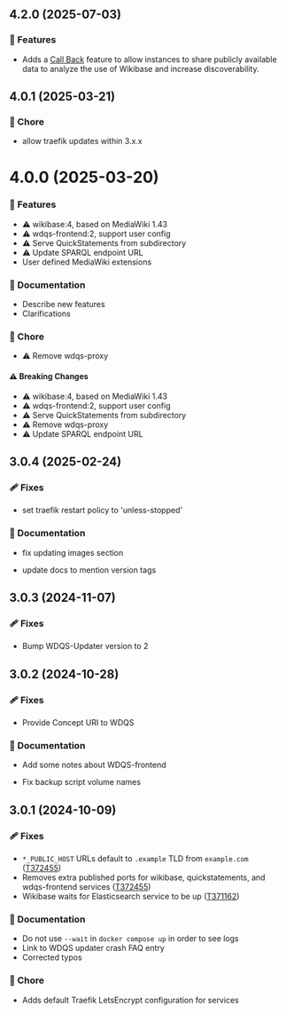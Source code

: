 ## 4.2.0 (2025-07-03)


### 🚀 Features

- Adds a [Call Back](https://github.com/wmde/wikibase-release-pipeline/blob/main/deploy/README.md#call-back) feature to allow instances to share publicly available data to analyze the use of Wikibase and increase discoverability.


## 4.0.1 (2025-03-21)


### 🏡 Chore

- allow traefik updates within 3.x.x

# 4.0.0 (2025-03-20)

### 🚀 Features

- ⚠️ wikibase:4, based on MediaWiki 1.43
- ⚠️ wdqs-frontend:2, support user config
- ⚠️ Serve QuickStatements from subdirectory
- ⚠️ Update SPARQL endpoint URL
- User defined MediaWiki extensions

### 📖 Documentation

- Describe new features
- Clarifications

### 🏡 Chore

- ⚠️ Remove wdqs-proxy

#### ⚠️ Breaking Changes

- ⚠️ wikibase:4, based on MediaWiki 1.43
- ⚠️ wdqs-frontend:2, support user config
- ⚠️ Serve QuickStatements from subdirectory
- ⚠️ Remove wdqs-proxy
- ⚠️ Update SPARQL endpoint URL

## 3.0.4 (2025-02-24)

### 🩹 Fixes

- set traefik restart policy to 'unless-stopped'

### 📖 Documentation

- fix updating images section

- update docs to mention version tags

## 3.0.3 (2024-11-07)

### 🩹 Fixes

- Bump WDQS-Updater version to 2

## 3.0.2 (2024-10-28)

### 🩹 Fixes

- Provide Concept URI to WDQS

### 📖 Documentation

- Add some notes about WDQS-frontend

- Fix backup script volume names

## 3.0.1 (2024-10-09)

### 🩹 Fixes

- `*_PUBLIC_HOST` URLs default to `.example` TLD from `example.com` ([T372455](https://phabricator.wikimedia.org/T372455))
- Removes extra published ports for wikibase, quickstatements, and wdqs-frontend services ([T372455](https://phabricator.wikimedia.org/T372455))
- Wikibase waits for Elasticsearch service to be up ([T371162](https://phabricator.wikimedia.org/T371162))

### 📖 Documentation

- Do not use `--wait` in `docker compose up` in order to see logs
- Link to WDQS updater crash FAQ entry
- Corrected typos

### 🏡 Chore

- Adds default Traefik LetsEncrypt configuration for services

